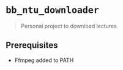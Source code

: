 # `bb_ntu_downloader`
> Personal project to download lectures

## Prerequisites
- Ffmpeg added to PATH